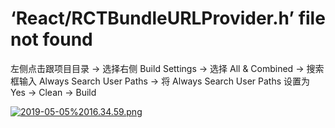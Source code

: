 # ‘React/RCTBundleURLProvider.h’ file not found

左侧点击跟项目目录 -> 选择右侧 Build Settings -> 选择 All & Combined -> 搜索框输入 Always Search User Paths -> 将 Always Search User Paths 设置为 Yes -> Clean -> Build 

[![2019-05-05%2016.34.59.png](https://raw.githubusercontent.com/itsonglei/taro_rn_app/master/img/2019-05-05%2016.34.59.png)](https://raw.githubusercontent.com/itsonglei/taro_rn_app/master/img/2019-05-05%2016.34.59.png)